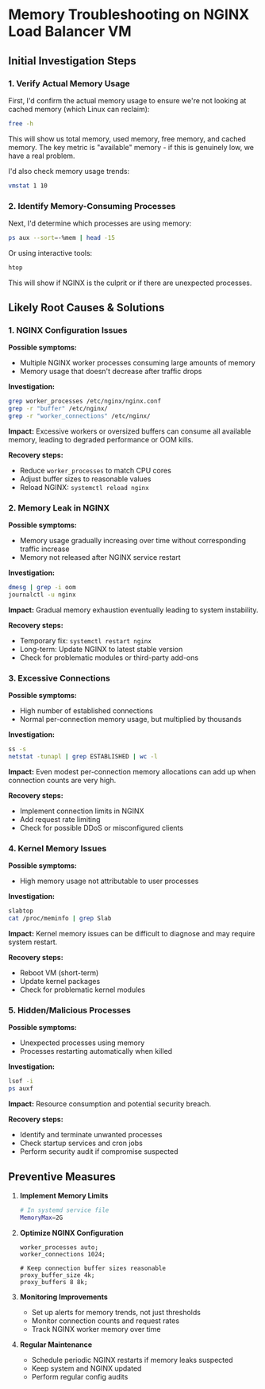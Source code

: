 # Memory Troubleshooting on NGINX Load Balancer VM

## Initial Investigation Steps

### 1. Verify Actual Memory Usage

First, I'd confirm the actual memory usage to ensure we're not looking at cached memory (which Linux can reclaim):

```bash
free -h
```

This will show us total memory, used memory, free memory, and cached memory. The key metric is "available" memory - if this is genuinely low, we have a real problem.

I'd also check memory usage trends:

```bash
vmstat 1 10
```

### 2. Identify Memory-Consuming Processes

Next, I'd determine which processes are using memory:

```bash
ps aux --sort=-%mem | head -15
```

Or using interactive tools:

```bash
htop
```

This will show if NGINX is the culprit or if there are unexpected processes.

## Likely Root Causes & Solutions

### 1. NGINX Configuration Issues

**Possible symptoms:**
- Multiple NGINX worker processes consuming large amounts of memory
- Memory usage that doesn't decrease after traffic drops

**Investigation:**
```bash
grep worker_processes /etc/nginx/nginx.conf
grep -r "buffer" /etc/nginx/
grep -r "worker_connections" /etc/nginx/
```

**Impact:** Excessive workers or oversized buffers can consume all available memory, leading to degraded performance or OOM kills.

**Recovery steps:**
- Reduce `worker_processes` to match CPU cores
- Adjust buffer sizes to reasonable values
- Reload NGINX: `systemctl reload nginx`

### 2. Memory Leak in NGINX

**Possible symptoms:**
- Memory usage gradually increasing over time without corresponding traffic increase
- Memory not released after NGINX service restart

**Investigation:**
```bash
dmesg | grep -i oom
journalctl -u nginx
```

**Impact:** Gradual memory exhaustion eventually leading to system instability.

**Recovery steps:**
- Temporary fix: `systemctl restart nginx`
- Long-term: Update NGINX to latest stable version
- Check for problematic modules or third-party add-ons

### 3. Excessive Connections

**Possible symptoms:**
- High number of established connections
- Normal per-connection memory usage, but multiplied by thousands

**Investigation:**
```bash
ss -s
netstat -tunapl | grep ESTABLISHED | wc -l
```

**Impact:** Even modest per-connection memory allocations can add up when connection counts are very high.

**Recovery steps:**
- Implement connection limits in NGINX
- Add request rate limiting
- Check for possible DDoS or misconfigured clients

### 4. Kernel Memory Issues

**Possible symptoms:**
- High memory usage not attributable to user processes

**Investigation:**
```bash
slabtop
cat /proc/meminfo | grep Slab
```

**Impact:** Kernel memory issues can be difficult to diagnose and may require system restart.

**Recovery steps:**
- Reboot VM (short-term)
- Update kernel packages
- Check for problematic kernel modules

### 5. Hidden/Malicious Processes

**Possible symptoms:**
- Unexpected processes using memory
- Processes restarting automatically when killed

**Investigation:**
```bash
lsof -i
ps auxf
```

**Impact:** Resource consumption and potential security breach.

**Recovery steps:**
- Identify and terminate unwanted processes
- Check startup services and cron jobs
- Perform security audit if compromise suspected

## Preventive Measures

1. **Implement Memory Limits**
   ```bash
   # In systemd service file
   MemoryMax=2G
   ```

2. **Optimize NGINX Configuration**
   ```nginx
   worker_processes auto;
   worker_connections 1024;
   
   # Keep connection buffer sizes reasonable
   proxy_buffer_size 4k;
   proxy_buffers 8 8k;
   ```

3. **Monitoring Improvements**
   - Set up alerts for memory trends, not just thresholds
   - Monitor connection counts and request rates
   - Track NGINX worker memory over time

4. **Regular Maintenance**
   - Schedule periodic NGINX restarts if memory leaks suspected
   - Keep system and NGINX updated
   - Perform regular config audits
